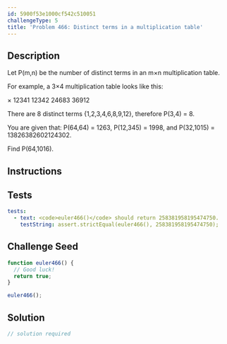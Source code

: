 ```yaml
---
id: 5900f53e1000cf542c510051
challengeType: 5
title: 'Problem 466: Distinct terms in a multiplication table'
---
```


## Description
<section id='description'>
Let P(m,n) be the number of distinct terms in an m×n multiplication table.

For example, a 3×4 multiplication table looks like this:

× 12341 12342 24683 36912



There are 8 distinct terms {1,2,3,4,6,8,9,12}, therefore P(3,4) = 8.

You are given that:
P(64,64) = 1263,
P(12,345) = 1998, and
P(32,1015) = 13826382602124302.

Find P(64,1016).
</section>

## Instructions
<section id='instructions'>

</section>

## Tests
<section id='tests'>

```yml
tests:
  - text: <code>euler466()</code> should return 258381958195474750.
    testString: assert.strictEqual(euler466(), 258381958195474750);

```

</section>

## Challenge Seed
<section id='challengeSeed'>

<div id='js-seed'>

```js
function euler466() {
  // Good luck!
  return true;
}

euler466();
```

</div>



</section>

## Solution
<section id='solution'>

```js
// solution required
```

</section>
